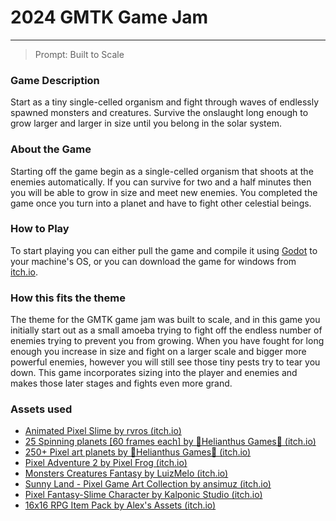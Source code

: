 # 2024 GMTK Game Jam
-----------
> Prompt: Built to Scale
### Game Description

Start as a tiny single-celled organism and fight through waves of endlessly spawned monsters and creatures. Survive the onslaught long enough to grow larger and larger in size until you belong in the solar system.

### About the Game

Starting off the game begin as a single-celled organism that shoots at the enemies automatically. If you can survive for two and a half minutes then you will be able to grow in size and meet new enemies. You completed the game once you turn into a planet and have to fight other celestial beings.

### How to Play

To start playing you can either pull the game and compile it using [Godot](https://godotengine.org/) to your machine's OS, or you can download the game for windows from [itch.io](https://therealtvmanager.itch.io/i-dont-want-to-be-single-celled-anymore).

### How this fits the theme

The theme for the GMTK game jam was built to scale, and in this game you initially start out as a small amoeba trying to fight off the endless number of enemies trying to prevent you from growing. When you have fought for long enough you increase in size and fight on a larger scale and bigger more powerful enemies, however you will still see those tiny pests try to tear you down. This game incorporates sizing into the player and enemies and makes those later stages and fights even more grand.

### Assets used

- [Animated Pixel Slime by rvros (itch.io)](https://rvros.itch.io/pixel-art-animated-slime)
- [25 Spinning planets [60 frames each] by 🌻Helianthus Games🌻 (itch.io)](https://helianthus-games.itch.io/animated-pixel-art-planets)
- [250+ Pixel art planets by 🌻Helianthus Games🌻 (itch.io)](https://helianthus-games.itch.io/pixel-art-planets)
- [Pixel Adventure 2 by Pixel Frog (itch.io)](https://pixelfrog-assets.itch.io/pixel-adventure-2)
- [Monsters Creatures Fantasy by LuizMelo (itch.io)](https://luizmelo.itch.io/monsters-creatures-fantasy)
- [Sunny Land - Pixel Game Art Collection by ansimuz (itch.io)](https://ansimuz.itch.io/sunny-land-pixel-game-art)
- [Pixel Fantasy-Slime Character by Kalponic Studio (itch.io)](https://kalponic-studio.itch.io/pixel-fantasy-slime-character)
- [16x16 RPG Item Pack by Alex's Assets (itch.io)](https://alexs-assets.itch.io/16x16-rpg-item-pack)



